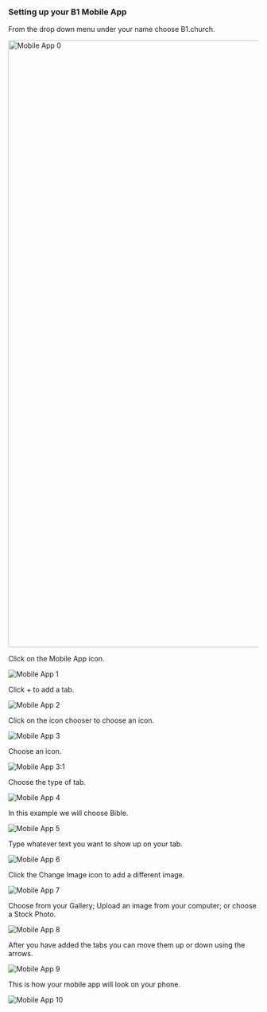 ### Setting up your B1 Mobile App ###

From the drop down menu under your name choose B1.church.

<img width="1219" alt="Mobile App 0" src="https://github.com/LiveChurchSolutions/ChurchAppsSupport/assets/127863068/0fe911d2-ee69-45aa-9800-3f760d75738b">

Click on the Mobile App icon.

![Mobile App 1](https://github.com/LiveChurchSolutions/ChurchAppsSupport/assets/127863068/dc3a0e38-8141-4307-89f3-7cdd056acdb8)

Click + to add a tab.

![Mobile App 2](https://github.com/LiveChurchSolutions/ChurchAppsSupport/assets/127863068/b0f3c43e-085e-4767-b71a-0a755b0a89fa)

Click on the icon chooser to choose an icon.

![Mobile App 3](https://github.com/LiveChurchSolutions/ChurchAppsSupport/assets/127863068/855d94f6-4712-4d64-8673-a46cfa7c9b05)

Choose an icon.

![Mobile App 3:1](https://github.com/LiveChurchSolutions/ChurchAppsSupport/assets/127863068/5a7c00bb-a25e-41a6-8d1c-ef5bccfb8919)

Choose the type of tab.

![Mobile App 4](https://github.com/LiveChurchSolutions/ChurchAppsSupport/assets/127863068/4ec31aa2-1e48-47c4-8922-5ccc78f33c77)

In this example we will choose Bible. 

![Mobile App 5](https://github.com/LiveChurchSolutions/ChurchAppsSupport/assets/127863068/af2bdf8c-f911-4023-aa03-a54efd9062ac)

Type whatever text you want to show up on your tab.

![Mobile App 6](https://github.com/LiveChurchSolutions/ChurchAppsSupport/assets/127863068/0706fecd-0d01-4c7a-96ae-1a1faf47c16f)

Click the Change Image icon to add a different image.

![Mobile App 7](https://github.com/LiveChurchSolutions/ChurchAppsSupport/assets/127863068/7fccc348-3100-4ba5-aec0-3880433dee85)

Choose from your Gallery; Upload an image from your computer; or choose a Stock Photo.

![Mobile App 8](https://github.com/LiveChurchSolutions/ChurchAppsSupport/assets/127863068/b561aeba-004d-42ec-b0ba-e0a27f33e0e4)

After you have added the tabs you can move them up or down using the arrows.

![Mobile App 9](https://github.com/LiveChurchSolutions/ChurchAppsSupport/assets/127863068/82a642c2-0e74-4f98-9055-fab80de780c3)

This is how your mobile app will look on your phone.

![Mobile App 10](https://github.com/LiveChurchSolutions/ChurchAppsSupport/assets/127863068/f36ab716-8c1f-4195-8c58-eeb7f001ce71)
